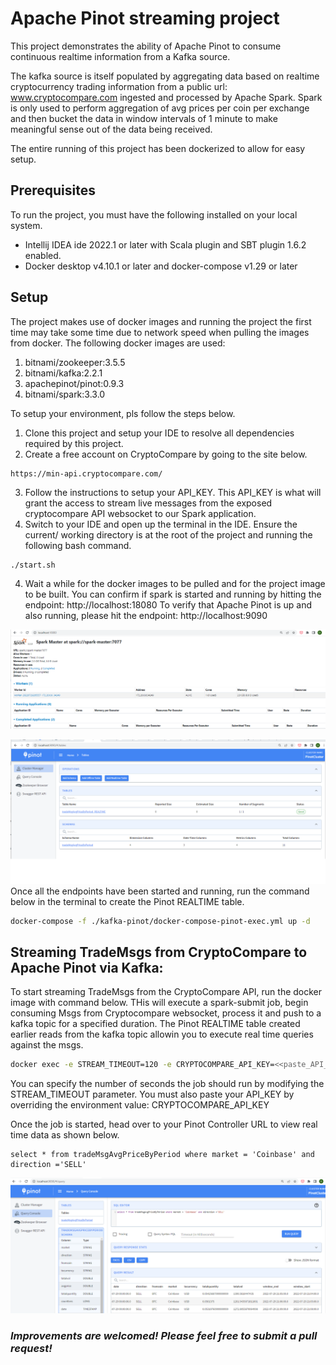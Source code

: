 # Apache Pinot streaming project
This project demonstrates the ability of Apache Pinot to consume continuous realtime information from a Kafka source. 

The kafka source is itself populated by aggregating data based on realtime cryptocurrency trading information from a public url: www.cryptocompare.com ingested and processed by Apache Spark. Spark is only used to perform aggregation of avg prices per coin per exchange and then bucket the data in window intervals of 1 minute to make meaningful sense out of the data being received. 

The entire running of this project has been dockerized to allow for easy setup.


## Prerequisites
To run the project, you must have the following installed on your local system.
- Intellij IDEA ide 2022.1 or later with Scala plugin and SBT plugin 1.6.2 enabled.
- Docker desktop v4.10.1 or later and docker-compose v1.29 or later

## Setup
The project makes use of docker images and running the project the first time may take some time due to network speed when pulling the images from docker. The following docker images are used:
1. bitnami/zookeeper:3.5.5
2. bitnami/kafka:2.2.1
3. apachepinot/pinot:0.9.3
4. bitnami/spark:3.3.0

To setup your environment, pls follow the steps below.
1. Clone this project and setup your IDE to resolve all dependencies required by this project.
2. Create a free account on CryptoCompare by going to the site below.
``` 
https://min-api.cryptocompare.com/ 
```
3. Follow the instructions to setup your API_KEY. This API_KEY is what will grant the access to stream live messages from the exposed cryptocompare API websocket to our Spark application.
4. Switch to your IDE and open up the terminal in the IDE. Ensure the current/ working directory is at the root of the project and running the following bash command.
```bash
./start.sh
```
4. Wait a while for the docker images to be pulled and for the project image to be built. 
You can confirm if spark is started and running by hitting the endpoint: http://localhost:18080
To verify that Apache Pinot is up and also running, please hit the endpoint: http://localhost:9090

![img_2.png](img_2.png)

![img_3.png](img_3.png)
   Once all the endpoints have been started and running, run the command below in the terminal to create the Pinot REALTIME table.

```bash
docker-compose -f ./kafka-pinot/docker-compose-pinot-exec.yml up -d
```

## Streaming TradeMsgs from CryptoCompare to Apache Pinot via Kafka: 
To start streaming TradeMsgs from the CryptoCompare API, run the docker image with command below. THis will execute a spark-submit job, begin consuming Msgs from Cryptocompare websocket, process it and push to a kafka topic for a specified duration. The Pinot REALTIME table created earlier reads from the kafka topic allowin you to execute real time queries against the msgs.  

```bash
docker exec -e STREAM_TIMEOUT=120 -e CRYPTOCOMPARE_API_KEY=<<paste_API_KEY_here>> -it spark-worker-1 spark-submit --master spark://spark-master:7077 akka-websockets-spark-cassandra_2.12-0.1.jar
```
You can specify the number of seconds the job should run by modifying the STREAM_TIMEOUT parameter. You must also paste your API_KEY by overriding the environment value: CRYPTOCOMPARE_API_KEY

Once the job is started, head over to your Pinot Controller URL to view real time data as shown below.

```
select * from tradeMsgAvgPriceByPeriod where market = 'Coinbase' and direction ='SELL'
```
![img_4.png](img_4.png)


### _Improvements are welcomed! Please feel free to submit a pull request!_


